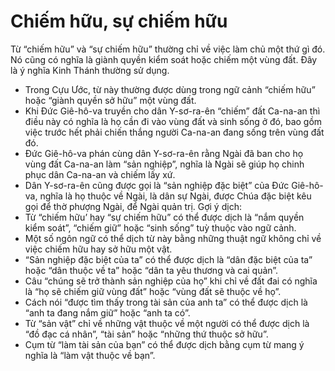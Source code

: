 # Chiếm hữu, sự chiếm hữu

Từ “chiếm hữu” và “sự chiếm hữu” thường chỉ về việc làm chủ một thứ gì đó. Nó cũng có nghĩa là giành quyền kiểm soát hoặc chiếm một vùng đất. Đây là ý nghĩa Kinh Thánh thường sử dụng. 
- Trong Cựu Ước, từ này thường được dùng trong ngữ cảnh “chiếm hữu” hoặc “giành quyền sở hữu” một vùng đất. 
- Khi Đức Giê-hô-va truyền cho dân Y-sơ-ra-ên “chiếm” đất Ca-na-an thì điều này có nghĩa là họ cần đi vào vùng đất và sinh sống ở đó, bao gồm việc trước hết phải chiến thắng người Ca-na-an đang sống trên vùng đất đó.
- Đức Giê-hô-va phán cùng dân Y-sơ-ra-ên rằng Ngài đã ban cho họ vùng đất Ca-na-an làm “sản nghiệp”, nghĩa là Ngài sẽ giúp họ chinh phục dân Ca-na-an và chiếm lấy xứ. 
- Dân Y-sơ-ra-ên cũng được gọi là “sản nghiệp đặc biệt” của Đức Giê-hô-va, nghĩa là họ thuộc về Ngài, là dân sự Ngài, được Chúa đặc biệt kêu gọi để thờ phượng Ngài, để Ngài quản trị.
Gợi ý dịch:
- Từ “chiếm hữu’ hay “sự chiếm hữu” có thể được dịch là “nắm quyền kiểm soát”, “chiếm giữ” hoặc “sinh sống” tuỳ thuộc vào ngữ cảnh.
- Một số ngôn ngữ có thể dịch từ này bằng những thuật ngữ không chỉ về việc chiếm hữu hay sở hữu một vật. 
- “Sản nghiệp đặc biệt của ta” có thể được dịch là “dân đặc biệt của ta” hoặc “dân thuộc về ta” hoặc “dân ta yêu thương và cai quản”. 
- Câu “chúng sẽ trở thành sản nghiệp của họ” khi chỉ về đất đai có nghĩa là “họ sẽ chiếm giữ vùng đất” hoặc “vùng đất sẽ thuộc về họ”. 
- Cách nói “được tìm thấy trong tài sản của anh ta” có thể được dịch là “anh ta đang nắm giữ” hoặc “anh ta có”.
- Từ “sản vật” chỉ về những vật thuộc về một người có thể được dịch là “đồ đạc cá nhân”, “tài sản” hoặc “những thứ thuộc sở hữu”.
- Cụm từ “làm tài sản của bạn” có thể được dịch bằng cụm từ mang ý nghĩa là “làm vật thuộc về bạn”.

